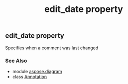 ﻿---
title: edit_date property
second_title: Aspose.Diagram for Python via .NET API References
description: 
type: docs
weight: 50
url: /python-net/aspose.diagram/annotation/edit_date/
is_root: false
---

## edit_date property


Specifies when a comment was last changed

### See Also
* module [aspose.diagram](../../)
* class [Annotation](/diagram/python-net/aspose.diagram/annotation)
